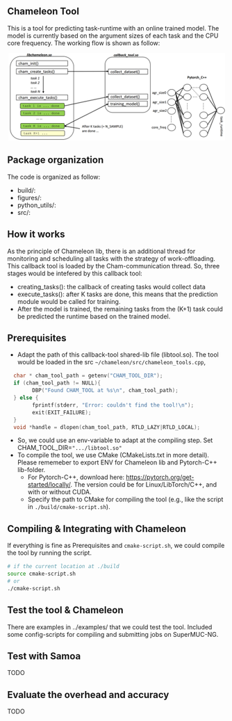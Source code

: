 ## Chameleon Tool
This is a tool for predicting task-runtime with an online trained model. The model is currently based on the argument sizes of each task and the CPU core frequency. The working flow is shown as follow:
<p align="center">
  <img src="./figures/working_flow.png" alt="The working flow of the prediction model" width="500">
</p>

## Package organization
The code is organized as follow:
* build/: 
* figures/:
* python_utils/:
* src/:

## How it works
As the principle of Chameleon lib, there is an additional thread for monitoring and scheduling all tasks with the strategy of work-offloading. This callback tool is loaded by the Cham-communication thread. So, three stages would be intefered by this callback tool:
*   creating_tasks(): the callback of creating tasks would collect data
*   execute_tasks(): after K tasks are done, this means that the prediction module would be called for training.
*   After the model is trained, the remaining tasks from the (K+1) task could be predicted the runtime based on the trained model.


## Prerequisites
*   Adapt the path of this callback-tool shared-lib file (libtool.so). The tool would be loaded in the src `~/chameleon/src/chameleon_tools.cpp`,
```C
  char * cham_tool_path = getenv("CHAM_TOOL_DIR");
  if (cham_tool_path != NULL){
        DBP("Found CHAM_TOOL at %s\n", cham_tool_path);
  } else {
        fprintf(stderr, "Error: couldn't find the tool!\n");
        exit(EXIT_FAILURE);
  }  
  void *handle = dlopen(cham_tool_path, RTLD_LAZY|RTLD_LOCAL);
```
*   So, we could use an env-variable to adapt at the compiling step. Set CHAM_TOOL_DIR=`".../libtool.so"`
*  To compile the tool, we use CMake (CMakeLists.txt in more detail). Please rememeber to export ENV for Chameleon lib and Pytorch-C++ lib-folder.
    *   For Pytorch-C++, download here: https://pytorch.org/get-started/locally/. The version could be for Linux/LibTorch/C++, and with or without CUDA.
    *   Specify the path to CMake for compiling the tool (e.g., like the script in `./build/cmake-script.sh`).

## Compiling & Integrating with Chameleon
If everything is fine as Prerequisites and `cmake-script.sh`, we could compile the tool by running the script.
``` Bash
# if the current location at ./build
source cmake-script.sh
# or
./cmake-script.sh
```

## Test the tool & Chameleon
There are examples in ../examples/ that we could test the tool. Included some config-scripts for compiling and submitting jobs on SuperMUC-NG.

## Test with Samoa
TODO

## Evaluate the overhead and accuracy
TODO